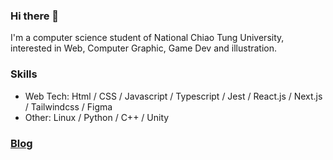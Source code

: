 ### Hi there 👋

I'm a computer science student of National Chiao Tung University, interested in Web, Computer Graphic, Game Dev and illustration.

### Skills
- Web Tech: Html / CSS / Javascript / Typescript / Jest / React.js / Next.js / Tailwindcss / Figma
- Other: Linux / Python / C++ / Unity

### [Blog](https://kaijhsu.github.io)

<!--
**kaijhsu/kaijhsu** is a ✨ _special_ ✨ repository because its `README.md` (this file) appears on your GitHub profile.

Here are some ideas to get you started:

- 🔭 I’m currently working on ...
- 🌱 I’m currently learning ...
- 👯 I’m looking to collaborate on ...
- 🤔 I’m looking for help with ...
- 💬 Ask me about ...
- 📫 How to reach me: ...
- 😄 Pronouns: ...
- ⚡ Fun fact: ...
-->
